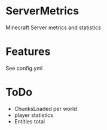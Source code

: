 # ServerMetrics
Minecraft Server metrics and statistics

# Features
See config.yml

# ToDo

- ChunksLoaded per world
- player statistics
- Entities total